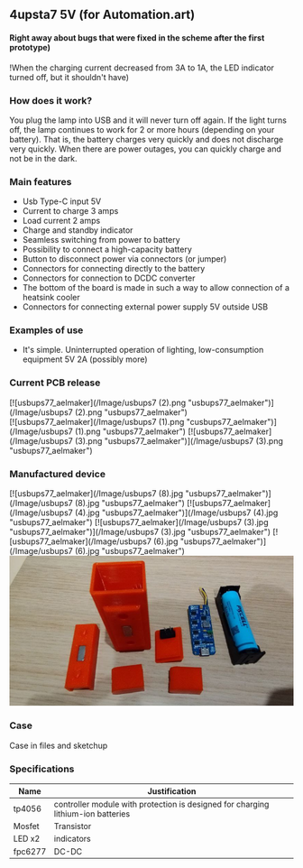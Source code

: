 ## 4upsta7 5V (for Automation.art)

#### Right away about bugs that were fixed in the scheme after the first prototype) 
!When the charging current decreased from 3A to 1A, the LED indicator turned off, but it shouldn't have)

###  How does it work?
You plug the lamp into USB and it will never turn off again. If the light turns off, the lamp continues to work for 2 or more hours (depending on your battery). That is, the battery charges very quickly and does not discharge very quickly. When there are power outages, you can quickly charge and not be in the dark.

### Main features
- Usb Type-C input 5V
- Current to charge 3 amps
- Load current 2 amps 
- Charge and standby indicator
- Seamless switching from power to battery
- Possibility to connect a high-capacity battery
- Button to disconnect power via connectors (or jumper)
- Connectors for connecting directly to the battery
- Connectors for connection to DCDC converter
- The bottom of the board is made in such a way to allow connection of a heatsink cooler
- Connectors for connecting external power supply 5V outside USB

### Examples of use
- It's simple. Uninterrupted operation of lighting, low-consumption equipment 5V 2A (possibly more)


### Current PCB release 
[![usbups77_aelmaker](/Image/usbups7 (2).png "usbups77_aelmaker")](/Image/usbups7 (2).png "usbups77_aelmaker")  
[![usbups77_aelmaker](/Image/usbups7 (1).png "cusbups77_aelmaker")](/Image/usbups7 (1).png "usbups77_aelmaker")
[![usbups77_aelmaker](/Image/usbups7 (3).png "usbups77_aelmaker")](/Image/usbups7 (3).png "usbups77_aelmaker")  

### Manufactured device

[![usbups77_aelmaker](/Image/usbups7 (8).jpg "usbups77_aelmaker")](/Image/usbups7 (8).jpg "usbups77_aelmaker")
[![usbups77_aelmaker](/Image/usbups7 (4).jpg "usbups77_aelmaker")](/Image/usbups7 (4).jpg "usbups77_aelmaker")
[![usbups77_aelmaker](/Image/usbups7 (3).jpg "usbups77_aelmaker")](/Image/usbups7 (3).jpg "usbups77_aelmaker")
[![usbups77_aelmaker](/Image/usbups7 (6).jpg "usbups77_aelmaker")](/Image/usbups7 (6).jpg "usbups77_aelmaker")
[![usbups77_aelmaker](/Image/Screenshot_1.png "usbups77_aelmaker")](/Image/Screenshot_1.png "usbups77_aelmaker")

### Case

Case in files and sketchup

### Specifications

| Name | Justification |
| ------------ | ------------ |
| tp4056 | controller module with protection is designed for charging lithium-ion batteries|
| Mosfet | Transistor|
| LED x2 | indicators  |
| fpc6277 | DC-DC
